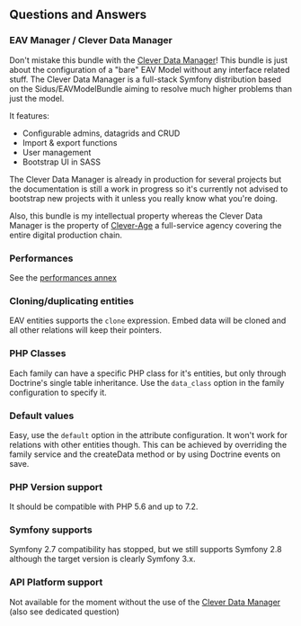 ## Questions and Answers

### EAV Manager / Clever Data Manager
Don't mistake this bundle with the [Clever Data Manager](https://github.com/cleverage/eav-manager)!
This bundle is just about the configuration of a "bare" EAV Model without any interface related stuff.
The Clever Data Manager is a full-stack Symfony distribution based on the Sidus/EAVModelBundle aiming to resolve much
higher problems than just the model.

It features:
- Configurable admins, datagrids and CRUD
- Import & export functions
- User management
- Bootstrap UI in SASS

The Clever Data Manager is already in production for several projects but the documentation is still a work in progress
so it's currently not advised to bootstrap new projects with it unless you really know what you're doing.

Also, this bundle is my intellectual property whereas the Clever Data Manager is the property of
[Clever-Age](https://www.clever-age.com) a full-service agency covering the entire digital production chain.

### Performances
See the [performances annex](300-performances.md)

### Cloning/duplicating entities
EAV entities supports the ```clone``` expression. Embed data will be cloned and all other relations will keep their
pointers.

### PHP Classes
Each family can have a specific PHP class for it's entities, but only through Doctrine's single table inheritance.
Use the ```data_class``` option in the family configuration to specify it.

### Default values
Easy, use the ```default``` option in the attribute configuration. It won't work for relations with other entities
though. This can be achieved by overriding the family service and the createData method or by using Doctrine events on
save.

### PHP Version support
It should be compatible with PHP 5.6 and up to 7.2.

### Symfony supports
Symfony 2.7 compatibility has stopped, but we still supports Symfony 2.8 although the target version is clearly
Symfony 3.x.

### API Platform support
Not available for the moment without the use of the [Clever Data Manager](https://github.com/cleverage/eav-manager)
(also see dedicated question)
